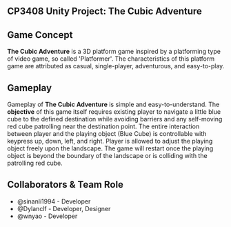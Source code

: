 ## CP3408 Unity Project: The Cubic Adventure

## Game Concept
**The Cubic Adventure** is a 3D platform game inspired by a platforming type of video game, so called 'Platformer'. The characteristics of this platform game are attributed as casual, single-player, adventurous, and easy-to-play. 

## Gameplay
Gameplay of **The Cubic Adventure** is simple and easy-to-understand. The **__objective__** of this game itself requires existing player to navigate a little blue cube to the defined destination while avoiding barriers and any self-moving red cube patrolling near the destination point. The entire interaction between player and the playing object (Blue Cube) is controllable with keypress up, down, left, and right. Player is allowed to adjust the playing object freely upon the landscape. The game will restart once the playing object is beyond the boundary of the landscape or is colliding with the patrolling red cube.

## Collaborators & Team Role
* @sinanli1994 - Developer
* @Dylanclf - Developer, Designer
* @wnyao - Developer

